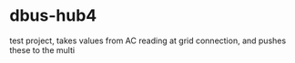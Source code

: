 dbus-hub4
=========

test project, takes values from AC reading at grid connection, and pushes these to the multi
